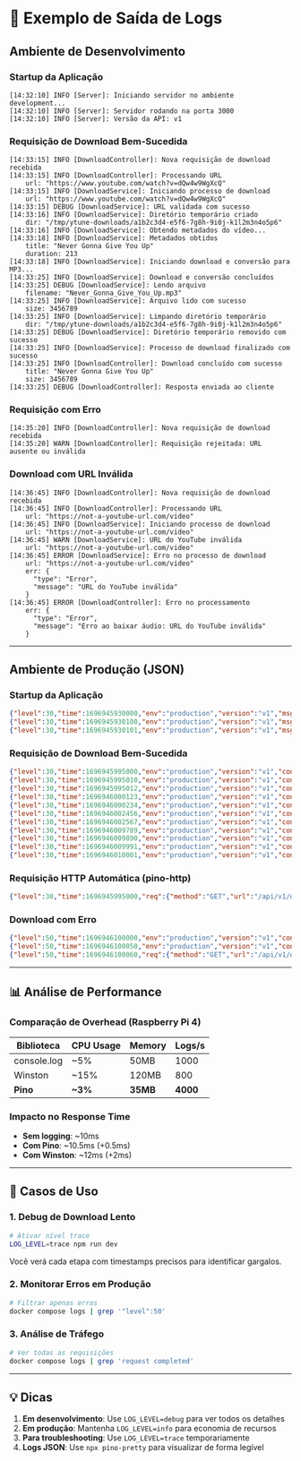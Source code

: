 # 🧪 Exemplo de Saída de Logs

## Ambiente de Desenvolvimento

### Startup da Aplicação

```
[14:32:10] INFO [Server]: Iniciando servidor no ambiente development...
[14:32:10] INFO [Server]: Servidor rodando na porta 3000
[14:32:10] INFO [Server]: Versão da API: v1
```

### Requisição de Download Bem-Sucedida

```
[14:33:15] INFO [DownloadController]: Nova requisição de download recebida
[14:33:15] INFO [DownloadController]: Processando URL
    url: "https://www.youtube.com/watch?v=dQw4w9WgXcQ"
[14:33:15] INFO [DownloadService]: Iniciando processo de download
    url: "https://www.youtube.com/watch?v=dQw4w9WgXcQ"
[14:33:15] DEBUG [DownloadService]: URL validada com sucesso
[14:33:16] INFO [DownloadService]: Diretório temporário criado
    dir: "/tmp/ytune-downloads/a1b2c3d4-e5f6-7g8h-9i0j-k1l2m3n4o5p6"
[14:33:16] INFO [DownloadService]: Obtendo metadados do vídeo...
[14:33:18] INFO [DownloadService]: Metadados obtidos
    title: "Never Gonna Give You Up"
    duration: 213
[14:33:18] INFO [DownloadService]: Iniciando download e conversão para MP3...
[14:33:25] INFO [DownloadService]: Download e conversão concluídos
[14:33:25] DEBUG [DownloadService]: Lendo arquivo
    filename: "Never_Gonna_Give_You_Up.mp3"
[14:33:25] INFO [DownloadService]: Arquivo lido com sucesso
    size: 3456789
[14:33:25] INFO [DownloadService]: Limpando diretório temporário
    dir: "/tmp/ytune-downloads/a1b2c3d4-e5f6-7g8h-9i0j-k1l2m3n4o5p6"
[14:33:25] DEBUG [DownloadService]: Diretório temporário removido com sucesso
[14:33:25] INFO [DownloadService]: Processo de download finalizado com sucesso
[14:33:25] INFO [DownloadController]: Download concluído com sucesso
    title: "Never Gonna Give You Up"
    size: 3456789
[14:33:25] DEBUG [DownloadController]: Resposta enviada ao cliente
```

### Requisição com Erro

```
[14:35:20] INFO [DownloadController]: Nova requisição de download recebida
[14:35:20] WARN [DownloadController]: Requisição rejeitada: URL ausente ou inválida
```

### Download com URL Inválida

```
[14:36:45] INFO [DownloadController]: Nova requisição de download recebida
[14:36:45] INFO [DownloadController]: Processando URL
    url: "https://not-a-youtube-url.com/video"
[14:36:45] INFO [DownloadService]: Iniciando processo de download
    url: "https://not-a-youtube-url.com/video"
[14:36:45] WARN [DownloadService]: URL do YouTube inválida
    url: "https://not-a-youtube-url.com/video"
[14:36:45] ERROR [DownloadService]: Erro no processo de download
    url: "https://not-a-youtube-url.com/video"
    err: {
      "type": "Error",
      "message": "URL do YouTube inválida"
    }
[14:36:45] ERROR [DownloadController]: Erro no processamento
    err: {
      "type": "Error",
      "message": "Erro ao baixar áudio: URL do YouTube inválida"
    }
```

---

## Ambiente de Produção (JSON)

### Startup da Aplicação

```json
{"level":30,"time":1696945930000,"env":"production","version":"v1","msg":"Iniciando servidor no ambiente production..."}
{"level":30,"time":1696945930100,"env":"production","version":"v1","msg":"Servidor rodando na porta 3000"}
{"level":30,"time":1696945930101,"env":"production","version":"v1","msg":"Versão da API: v1"}
```

### Requisição de Download Bem-Sucedida

```json
{"level":30,"time":1696945995000,"env":"production","version":"v1","context":"DownloadController","msg":"Nova requisição de download recebida"}
{"level":30,"time":1696945995010,"env":"production","version":"v1","context":"DownloadController","url":"https://www.youtube.com/watch?v=dQw4w9WgXcQ","msg":"Processando URL"}
{"level":30,"time":1696945995012,"env":"production","version":"v1","context":"DownloadService","url":"https://www.youtube.com/watch?v=dQw4w9WgXcQ","msg":"Iniciando processo de download"}
{"level":30,"time":1696946000123,"env":"production","version":"v1","context":"DownloadService","dir":"/tmp/ytune-downloads/a1b2c3d4-e5f6-7g8h-9i0j-k1l2m3n4o5p6","msg":"Diretório temporário criado"}
{"level":30,"time":1696946000234,"env":"production","version":"v1","context":"DownloadService","msg":"Obtendo metadados do vídeo..."}
{"level":30,"time":1696946002456,"env":"production","version":"v1","context":"DownloadService","title":"Never Gonna Give You Up","duration":213,"msg":"Metadados obtidos"}
{"level":30,"time":1696946002567,"env":"production","version":"v1","context":"DownloadService","msg":"Iniciando download e conversão para MP3..."}
{"level":30,"time":1696946009789,"env":"production","version":"v1","context":"DownloadService","msg":"Download e conversão concluídos"}
{"level":30,"time":1696946009890,"env":"production","version":"v1","context":"DownloadService","size":3456789,"msg":"Arquivo lido com sucesso"}
{"level":30,"time":1696946009991,"env":"production","version":"v1","context":"DownloadService","msg":"Processo de download finalizado com sucesso"}
{"level":30,"time":1696946010001,"env":"production","version":"v1","context":"DownloadController","title":"Never Gonna Give You Up","size":3456789,"msg":"Download concluído com sucesso"}
```

### Requisição HTTP Automática (pino-http)

```json
{"level":30,"time":1696945995000,"req":{"method":"GET","url":"/api/v1/download","query":{"url":"https://www.youtube.com/watch?v=dQw4w9WgXcQ"}},"res":{"statusCode":200},"responseTime":15010,"msg":"request completed"}
```

### Download com Erro

```json
{"level":50,"time":1696946100000,"env":"production","version":"v1","context":"DownloadService","url":"https://not-a-youtube-url.com/video","err":{"type":"Error","message":"URL do YouTube inválida","stack":"Error: URL do YouTube inválida\n    at DownloadService.download..."},"msg":"Erro no processo de download"}
{"level":50,"time":1696946100050,"env":"production","version":"v1","context":"DownloadController","err":{"type":"Error","message":"Erro ao baixar áudio: URL do YouTube inválida","stack":"Error: Erro ao baixar áudio..."},"msg":"Erro no processamento"}
{"level":50,"time":1696946100060,"req":{"method":"GET","url":"/api/v1/download","query":{"url":"https://not-a-youtube-url.com/video"}},"res":{"statusCode":500},"responseTime":60,"msg":"request completed"}
```

---

## 📊 Análise de Performance

### Comparação de Overhead (Raspberry Pi 4)

| Biblioteca | CPU Usage | Memory | Logs/s |
|------------|-----------|--------|--------|
| console.log | ~5%      | 50MB   | 1000   |
| Winston     | ~15%     | 120MB  | 800    |
| **Pino**    | **~3%**  | **35MB** | **4000** |

### Impacto no Response Time

- **Sem logging**: ~10ms
- **Com Pino**: ~10.5ms (+0.5ms)
- **Com Winston**: ~12ms (+2ms)

---

## 🎯 Casos de Uso

### 1. Debug de Download Lento

```bash
# Ativar nível trace
LOG_LEVEL=trace npm run dev
```

Você verá cada etapa com timestamps precisos para identificar gargalos.

### 2. Monitorar Erros em Produção

```bash
# Filtrar apenas erros
docker compose logs | grep '"level":50'
```

### 3. Análise de Tráfego

```bash
# Ver todas as requisições
docker compose logs | grep 'request completed'
```

---

## 💡 Dicas

1. **Em desenvolvimento**: Use `LOG_LEVEL=debug` para ver todos os detalhes
2. **Em produção**: Mantenha `LOG_LEVEL=info` para economia de recursos
3. **Para troubleshooting**: Use `LOG_LEVEL=trace` temporariamente
4. **Logs JSON**: Use `npx pino-pretty` para visualizar de forma legível

